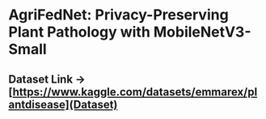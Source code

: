 # AgriFedNet: Privacy-Preserving Plant Pathology with MobileNetV3-Small

## Dataset Link ->[https://www.kaggle.com/datasets/emmarex/plantdisease](Dataset)
